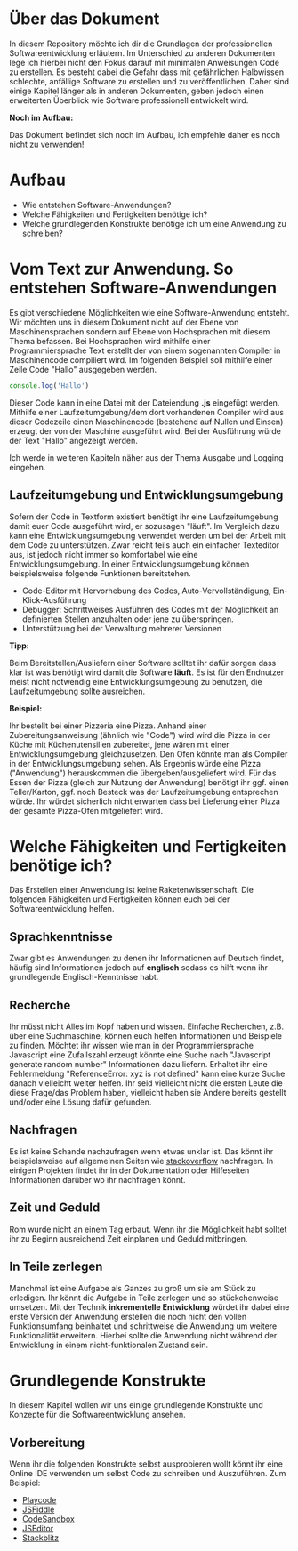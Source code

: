 # Über das Dokument
In diesem Repository möchte ich dir die Grundlagen der professionellen Softwareentwicklung erläutern. Im Unterschied zu anderen Dokumenten lege ich hierbei nicht den Fokus darauf mit minimalen Anweisungen Code zu erstellen. Es besteht dabei die Gefahr dass mit gefährlichen Halbwissen schlechte, anfällige Software zu erstellen und zu veröffentlichen. Daher sind einige Kapitel länger als in anderen Dokumenten, geben jedoch einen erweiterten Überblick wie Software professionell entwickelt wird.

**Noch im Aufbau:**

Das Dokument befindet sich noch im Aufbau, ich empfehle daher es noch nicht zu verwenden!

# Aufbau
* Wie entstehen Software-Anwendungen?
* Welche Fähigkeiten und Fertigkeiten benötige ich?
* Welche grundlegenden Konstrukte benötige ich um eine Anwendung zu schreiben?

# Vom Text zur Anwendung. So entstehen Software-Anwendungen
Es gibt verschiedene Möglichkeiten wie eine Software-Anwendung entsteht. Wir möchten uns in diesem Dokument nicht auf der Ebene von Maschinensprachen sondern auf Ebene von Hochsprachen mit diesem Thema befassen. Bei Hochsprachen wird mithilfe einer Programmiersprache Text erstellt der von einem sogenannten Compiler in Maschinencode compiliert wird. Im folgenden Beispiel soll mithilfe einer Zeile Code "Hallo" ausgegeben werden.
```javascript
console.log('Hallo')
```
Dieser Code kann in eine Datei mit der Dateiendung **.js** eingefügt werden. Mithilfe einer Laufzeitumgebung/dem dort vorhandenen Compiler wird aus dieser Codezeile einen Maschinencode (bestehend auf Nullen und Einsen) erzeugt der von der Maschine ausgeführt wird. Bei der Ausführung würde der Text "Hallo" angezeigt werden.

Ich werde in weiteren Kapiteln näher aus der Thema Ausgabe und Logging eingehen.

## Laufzeitumgebung und Entwicklungsumgebung

Sofern der Code in Textform existiert benötigt ihr eine Laufzeitumgebung damit euer Code ausgeführt wird, er sozusagen "läuft".
Im Vergleich dazu kann eine Entwicklungsumgebung verwendet werden um bei der Arbeit mit dem Code zu unterstützen. Zwar reicht teils auch ein einfacher Texteditor aus, ist jedoch nicht immer so komfortabel wie eine Entwicklungsumgebung. In einer Entwicklungsumgebung können beispielsweise folgende Funktionen  bereitstehen.
* Code-Editor mit Hervorhebung des Codes, Auto-Vervollständigung, Ein-Klick-Ausführung
* Debugger: Schrittweises Ausführen des Codes mit der Möglichkeit an definierten Stellen anzuhalten oder jene zu überspringen.
* Unterstützung bei der Verwaltung mehrerer Versionen

**Tipp:**

Beim Bereitstellen/Ausliefern einer Software solltet ihr dafür sorgen dass klar ist was benötigt wird damit die Software **läuft**. Es ist für den Endnutzer meist nicht notwendig eine Entwicklungsumgebung zu benutzen, die Laufzeitumgebung sollte ausreichen.

**Beispiel:**

Ihr bestellt bei einer Pizzeria eine Pizza. Anhand einer Zubereitungsanweisung (ähnlich wie "Code") wird wird die Pizza in der Küche mit Küchenutensilien zubereitet, jene wären mit einer Entwicklungsumgebung gleichzusetzen. Den Ofen könnte man als Compiler in der Entwicklungsumgebung sehen. Als Ergebnis würde eine Pizza ("Anwendung") herauskommen die übergeben/ausgeliefert wird. Für das Essen der Pizza (gleich zur Nutzung der Anwendung) benötigt ihr ggf. einen Teller/Karton, ggf. noch Besteck was der Laufzeitumgebung entsprechen würde. Ihr würdet sicherlich nicht erwarten dass bei Lieferung einer Pizza der gesamte Pizza-Ofen mitgeliefert wird.

#  Welche Fähigkeiten und Fertigkeiten benötige ich?

Das Erstellen einer Anwendung ist keine Raketenwissenschaft. Die folgenden Fähigkeiten und Fertigkeiten können euch bei der Softwareentwicklung helfen.

## Sprachkenntnisse
Zwar gibt es Anwendungen zu denen ihr Informationen auf Deutsch findet, häufig sind Informationen jedoch auf **englisch** sodass es hilft wenn ihr grundlegende Englisch-Kenntnisse habt.

## Recherche
Ihr müsst nicht Alles im Kopf haben und wissen. Einfache Recherchen, z.B. über eine Suchmaschine, können euch helfen Informationen und Beispiele zu finden. Möchtet ihr wissen wie man in der Programmiersprache Javascript eine Zufallszahl erzeugt könnte eine Suche nach "Javascript generate random number" Informationen dazu liefern. Erhaltet ihr eine Fehlermeldung "ReferenceError: xyz is not defined" kann eine kurze Suche danach vielleicht weiter helfen. Ihr seid vielleicht nicht die ersten Leute die diese Frage/das Problem haben, vielleicht haben sie Andere bereits gestellt und/oder eine Lösung dafür gefunden.

## Nachfragen
Es ist keine Schande nachzufragen wenn etwas unklar ist. Das könnt ihr beispielsweise auf allgemeinen Seiten wie [stackoverflow](https://stackoverflow.com/) nachfragen. In einigen Projekten findet ihr in der Dokumentation oder Hilfeseiten Informationen darüber wo ihr nachfragen könnt.

## Zeit und Geduld
Rom wurde nicht an einem Tag erbaut. Wenn ihr die Möglichkeit habt solltet ihr zu Beginn ausreichend Zeit einplanen und Geduld mitbringen. 

## In Teile zerlegen
Manchmal ist eine Aufgabe als Ganzes zu groß um sie am Stück zu erledigen. Ihr könnt die Aufgabe in Teile zerlegen und so stückchenweise
umsetzen. Mit der Technik **inkrementelle Entwicklung** würdet ihr dabei eine erste Version der Anwendung erstellen die noch nicht den vollen Funktionsumfang beinhaltet und schrittweise die Anwendung um weitere Funktionalität erweitern. Hierbei sollte die Anwendung nicht während der Entwicklung in einem nicht-funktionalen Zustand sein.

# Grundlegende Konstrukte

In diesem Kapitel wollen wir uns einige grundlegende Konstrukte und Konzepte für die Softwareentwicklung ansehen. 

## Vorbereitung
Wenn ihr die folgenden Konstrukte selbst ausprobieren wollt könnt ihr eine Online IDE verwenden um selbst Code zu schreiben und Auszuführen. Zum Beispiel:
* [Playcode](https://playcode.io/)
* [JSFiddle](https://jsfiddle.net/)
* [CodeSandbox](https://codesandbox.io/)
* [JSEditor](https://jseditor.io/)
* [Stackblitz](https://stackblitz.com/)
